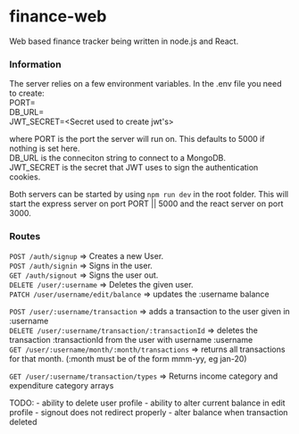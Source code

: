 # finance-web
Web based finance tracker being written in node.js and React.

### Information
The server relies on a few environment variables. In  the .env file you need to create:    
PORT=<Port number>  
DB_URL=<url of your database>  
JWT_SECRET=<Secret used to create jwt's>  

where PORT is the port the server will run on. This defaults to 5000 if nothing is set here.  
DB_URL is the conneciton string to connect to a MongoDB.  
JWT_SECRET is the secret that JWT uses to sign the authentication cookies.  

Both servers can be started by using ``` npm run dev ``` in the root folder. This will start
the express server on port PORT || 5000 and the react server on port 3000.

### Routes

``` POST /auth/signup ``` => Creates a new User.  
``` POST /auth/signin ``` => Signs in the user.  
``` GET /auth/signout ``` => Signs the user out.  
``` DELETE /user/:username ``` => Deletes the given user.   
``` PATCH /user/username/edit/balance ``` => updates the :username balance   

``` POST /user/:username/transaction ``` => adds a transaction to the user given in :username  
``` DELETE /user/:username/transaction/:transactionId ``` => deletes the transaction :transactionId from the user with username :username    
``` GET /user/:username/month/:month/transactions ``` => returns all transactions for that month. (:month must be of the form mmm-yy, eg jan-20)  

``` GET /user/:username/transaction/types ``` => Returns income category and expenditure category arrays    
  
  
TODO:
    - ability to delete user profile
    - ability to alter current balance in edit profile
    - signout does not redirect properly
    - alter balance when transaction deleted
